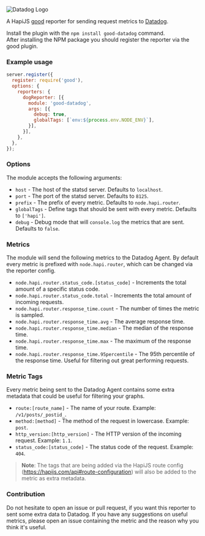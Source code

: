 ![Datadog Logo](https://www.opsgenie.com/docs/images/integrations/datadog/datadog-logo.png)

A HapiJS [good](https://github.com/hapijs/good) reporter for sending request metrics to [Datadog](https://datadoghq.com).

Install the plugin with the `npm install good-datadog` command.  
After installing the NPM package you should register the reporter via the good plugin.

### Example usage
```javascript
server.register({
  register: require('good'),
  options: {
    reporters: {
      dogReporter: [{
        module: 'good-datadog',
        args: [{
          debug: true,
          globalTags: [`env:${process.env.NODE_ENV}`],
        }],
      }],
    },
  },
});
```

### Options
The module accepts the following arguments:

- `host` - The host of the statsd server. Defaults to `localhost`.
- `port` - The port of the statsd server. Defaults to `8125`.
- `prefix` - The prefix of every metric. Defaults to `node.hapi.router`.
- `globalTags` - Define tags that should be sent with every metric. Defaults to `['hapi']`.
- `debug` - Debug mode that will `console.log` the metrics that are sent. Defaults to `false`.

### Metrics
The module will send the following metrics to the Datadog Agent. By default every metric is prefixed with `node.hapi.router`, which can be changed via the reporter config.

- `node.hapi.router.status_code.[status_code]` - Increments the total amount of a specific status code.
- `node.hapi.router.status_code.total` - Increments the total amount of incoming requests.
- `node.hapi.router.response_time.count` - The number of times the metric is sampled.
- `node.hapi.router.response_time.avg` - The average response time.
- `node.hapi.router.response_time.median` - The median of the response time.
- `node.hapi.router.response_time.max` - The maximum of the response time.
- `node.hapi.router.response_time.95percentile` - The 95th percentile of the response time. Useful for filtering out great performing requests.

### Metric Tags
Every metric being sent to the Datadog Agent contains some extra metadata that could be useful for filtering your graphs.

- `route:[route_name]` - The name of your route. Example: `/v1/posts/_postid_`.
- `method:[method]` - The method of the request in lowercase. Example: `post`.
- `http_version:[http_version]` - The HTTP version of the incoming request. Example: `1.1`.
- `status_code:[status_code]` - The status code of the request. Example: `404`.

> **Note**: The tags that are being added via the HapiJS route config (https://hapijs.com/api#route-configuration) will also be added to the metric as extra metadata.

### Contribution
Do not hesitate to open an issue or pull request, if you want this reporter to sent some extra data to Datadog.
If you have any suggestions on useful metrics, please open an issue containing the metric and the reason why you think it's useful.
